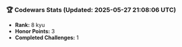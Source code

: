 ### 🏆 Codewars Stats (Updated: 2025-05-27 21:08:06 UTC)

- **Rank:** 8 kyu
- **Honor Points:** 3
- **Completed Challenges:** 1
